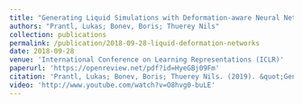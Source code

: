 ```yaml
---
title: "Generating Liquid Simulations with Deformation-aware Neural Networks"
authors: "Prantl, Lukas; Bonev, Boris; Thuerey Nils"
collection: publications
permalink: /publication/2018-09-28-liquid-deformation-networks
date: 2018-09-28
venue: 'International Conference on Learning Representations (ICLR)'
paperurl: 'https://openreview.net/pdf?id=HyeGBj09Fm'
citation: 'Prantl, Lukas; Bonev, Boris; Thuerey Nils. (2019). &quot;Generating Liquid Simulations with Deformation-aware Neural Networks.&quot; <i>International Conference on Learning Representations</i> 2019.'
video: 'http://www.youtube.com/watch?v=O8hvg0-buLE'
---
```

